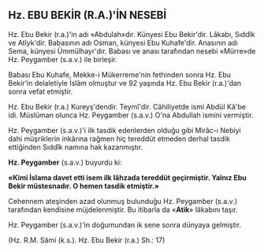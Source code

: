 ## Hz. EBU BEKİR (R.A.)'İN NESEBİ

Hz. Ebu Bekir (r.a.)'in adı «Abdulah»dır. Künyesi Ebu Bekir'dir. Lâkabı, Sıddîk ve Atîyk'dir. Babasının adı Osman, künyesi Ebu Kuhafe'dir. Anasının adı Sema, künyesi Ümmülhayr'dır. Babası ve anası tarafından nesebi «Mürre»de Hz. Peygamber (s.a.v.) ile birleşir.

Babası Ebu Kuhafe, Mekke-i Mükerreme'nin fethinden sonra Hz. Ebu Bekir'in delaletiyle İslâm olmuştur ve 92 yaşında Hz. Ebu Bekir (r.a.)'dan sonra vefat etmiştir.

Hz. Ebu Bekir (r.a.) Kureyş'dendir. Teymî'dir. Câhiliyetde ismi Abdül Kâ'be idi. Müslüman olunca Hz. Peygamber (s.a.v.) O'na Abdullah ismini vermiştir.

Hz. Peygamber (s.a.v.)'i ilk tasdik edenler­den olduğu gibi Mirâc-ı Nebiyi dahi müşriklerin inkârına rağmen hiç tereddüt etmeden der­hal tasdik ettiğinden Sıddîk namına hak kazan­mıştır.

**Hz. Peygamber** (s.a.v.) buyurdu ki:

**«Kimi İslama davet etti isem ilk lâhzada tereddüt geçirmiştir. Yalnız Ebu Bekir müstesna­dır. O hemen tasdik etmiştir.»**

Cehennem ateşinden azad olunmuş bulun­duğu Hz. Peygamber (s.a.v.) tarafından kendisine müjdelenmiştir. Bu itibarla da «**Atik**» lâka­bını taşır.

Hz. Peygamber (s.a.v.)'in doğumundan ik sene sonra dünyaya gelmiştir.

(Hz. R.M. Sâmi (k.s.). Hz. Ebu Bekir (r.a.) Sh.: 17)
